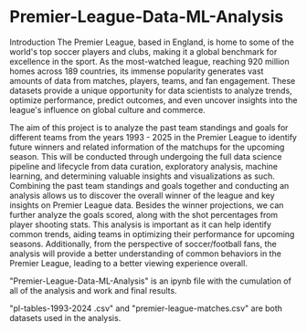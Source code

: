 # Premier-League-Data-ML-Analysis

Introduction
The Premier League, based in England, is home to some of the world's top soccer players and clubs, making it a global benchmark for excellence in the sport. As the most-watched league, reaching 920 million homes across 189 countries, its immense popularity generates vast amounts of data from matches, players, teams, and fan engagement. These datasets provide a unique opportunity for data scientists to analyze trends, optimize performance, predict outcomes, and even uncover insights into the league's influence on global culture and commerce.

The aim of this project is to analyze the past team standings and goals for different teams from the years 1993 - 2025 in the Premier League to identify future winners and related information of the matchups for the upcoming season. This will be conducted through undergoing the full data science pipeline and lifecycle from data curation, exploratory analysis, machine learning, and determining valuable insights and visualizations as such. Combining the past team standings and goals together and conducting an analysis allows us to discover the overall winner of the league and key insights on Premier League data. Besides the winner projections, we can further analyze the goals scored, along with the shot percentages from player shooting stats. This analysis is important as it can help identify common trends, aiding teams in optimizing their performance for upcoming seasons. Additionally, from the perspective of soccer/football fans, the analysis will provide a better understanding of common behaviors in the Premier League, leading to a better viewing experience overall.

"Premier-League-Data-ML-Analysis" is an ipynb file with the cumulation of all of the analysis and work and final results.

"pl-tables-1993-2024 .csv" and "premier-league-matches.csv" are both datasets used in the analysis. 
